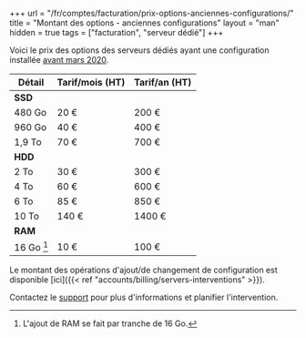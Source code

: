 +++
url = "/fr/comptes/facturation/prix-options-anciennes-configurations/"
title = "Montant des options - anciennes configurations"
layout = "man"
hidden = true
tags = ["facturation", "serveur dédié"]
+++

Voici le prix des options des serveurs dédiés ayant une configuration installée [avant mars 2020](https://blog.alwaysdata.com/fr/2020/03/03/harderware-better-faster-stronger/).

| Détail     | Tarif/mois (HT) | Tarif/an (HT) |
| ---------- | --------------- | ------------- |
| **SSD**    |                 |               |
| 480 Go     | 20 €            | 200 €         |
| 960 Go     | 40 €            | 400 €         |
| 1,9 To     | 70 €            | 700 €         |
| **HDD**    |                 |               |
| 2 To       | 30 €            | 300 €         |
| 4 To       | 60 €            | 600 €         |
| 6 To       | 85 €            | 850 €         |
| 10 To      | 140 €           | 1400 €        |
| **RAM**    |                 |               |
| 16 Go [^1] | 10 €            | 100 €         |


Le montant des opérations d'ajout/de changement de configuration est disponible [ici]({{< ref "accounts/billing/servers-interventions" >}}).

Contactez le [support](https://admin.alwaysdata.com/support/add/) pour plus d'informations et planifier l'intervention.

[^1]: L'ajout de RAM se fait par tranche de 16 Go.
